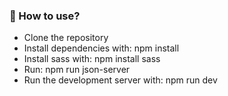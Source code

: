 ### 🚀 How to use?
- Clone the repository
- Install dependencies with: npm install
- Install sass with: npm install sass
- Run: npm run json-server
- Run the development server with: npm run dev
